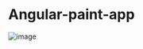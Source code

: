 # Angular-paint-app

![image](https://github.com/Jhonyx00/Angular-paint-app/assets/143241366/5721eaae-009d-474d-b001-205275918963)
